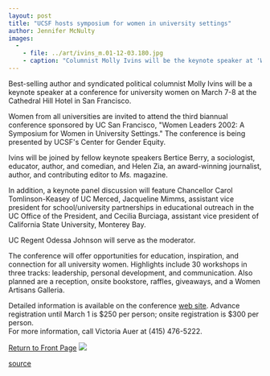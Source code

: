 ```yaml
---
layout: post
title: "UCSF hosts symposium for women in university settings"
author: Jennifer McNulty
images:
  -
    - file: ../art/ivins_m.01-12-03.180.jpg
    - caption: "Columnist Molly Ivins will be the keynote speaker at 'Women Leaders 2002.'"
---
```


Best-selling author and syndicated political columnist Molly Ivins will be a keynote speaker at a conference for university women on March 7-8 at the Cathedral Hill Hotel in San Francisco.

Women from all universities are invited to attend the third biannual conference sponsored by UC San Francisco, "Women Leaders 2002: A Symposium for Women in University Settings." The conference is being presented by UCSF's Center for Gender Equity.

Ivins will be joined by fellow keynote speakers Bertice Berry, a sociologist, educator, author, and comedian, and Helen Zia, an award-winning journalist, author, and contributing editor to _Ms._ magazine.

In addition, a keynote panel discussion will feature Chancellor Carol Tomlinson-Keasey of UC Merced, Jacqueline Mimms, assistant vice president for school/university partnerships in educational outreach in the UC Office of the President, and Cecilia Burciaga, assistant vice president of California State University, Monterey Bay.

UC Regent Odessa Johnson will serve as the moderator.

The conference will offer opportunities for education, inspiration, and connection for all university women. Highlights include 30 workshops in three tracks: leadership, personal development, and communication. Also planned are a reception, onsite bookstore, raffles, giveaways, and a Women Artisans Galleria.

Detailed information is available on the conference [web site][1]. Advance registration until March 1 is $250 per person; onsite registration is $300 per person.  
For more information, call Victoria Auer at (415) 476-5222.

  

[Return to Front Page][2] ![ ][3]

[1]: http://www.ucsf.edu/cge/wls-2002
[2]: ../../index.html
[3]: ../../images/trans.gif

[source](http://www1.ucsc.edu/currents/01-02/12-03/symposium.html "Permalink to symposium")

